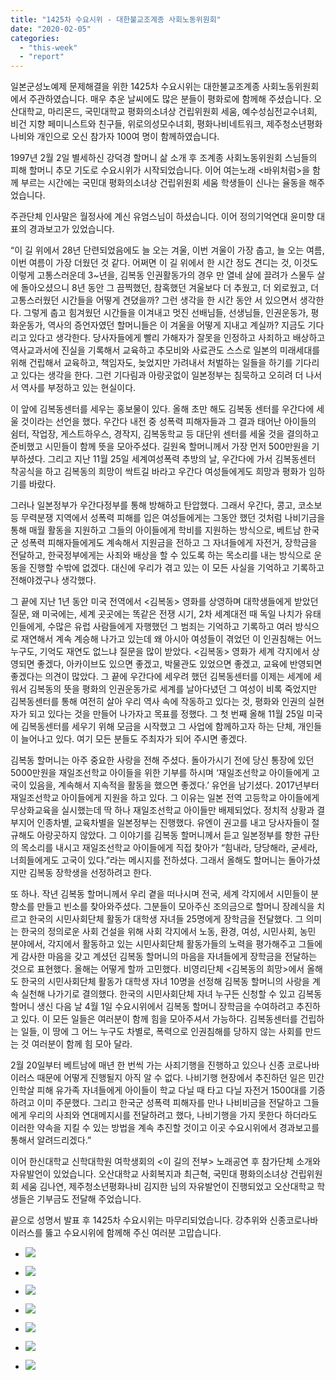 ```yaml
---
title: "1425차 수요시위 - 대한불교조계종 사회노동위원회"
date: "2020-02-05"
categories: 
  - "this-week"
  - "report"
---
```


일본군성노예제 문제해결을 위한 1425차 수요시위는 대한불교조계종 사회노동위원회에서 주관하였습니다. 매우 추운 날씨에도 많은 분들이 평화로에 함께해 주셨습니다. 오산대학교, 마리몬드, 국민대학교 평화의소녀상 건립위원회 세움, 예수성심전교수녀회, 비건 지향 페미니스트와 친구들, 위로의성모수녀회, 평화나비네트워크, 제주청소년평화나비와 개인으로 오신 참가자 100여 명이 함께하였습니다.

1997년 2월 2일 별세하신 강덕경 할머니 삶 소개 후 조계종 사회노동위원회 스님들의 피해 할머니 추모 기도로 수요시위가 시작되었습니다. 이어 여는노래 <바위처럼>을 함께 부르는 시간에는 국민대 평화의소녀상 건립위원회 세움 학생들이 신나는 율동을 해주었습니다.

주관단체 인사말은 월정사에 계신 유엄스님이 하셨습니다. 이어 정의기억연대 윤미향 대표의 경과보고가 있었습니다.

“이 길 위에서 28년 단련되었음에도 늘 오는 겨울, 이번 겨울이 가장 춥고, 늘 오는 여름, 이번 여름이 가장 더웠던 것 같다. 어쩌면 이 길 위에서 한 시간 정도 견디는 것, 이것도 이렇게 고통스러운데 3~년을, 김복동 인권활동가의 경우 만 열네 살에 끌려가 스물두 살에 돌아오셨으니 8년 동안 그 끔찍했던, 참혹했던 겨울보다 더 추웠고, 더 외로웠고, 더 고통스러웠던 시간들을 어떻게 견뎠을까? 그런 생각을 한 시간 동안 서 있으면서 생각한다. 그렇게 춥고 힘겨웠던 시간들을 이겨내고 멋진 선배님들, 선생님들, 인권운동가, 평화운동가, 역사의 증언자였던 할머니들은 이 겨울을 어떻게 지내고 계실까? 지금도 기다리고 있다고 생각한다. 당사자들에게 빨리 가해자가 잘못을 인정하고 사죄하고 배상하고 역사교과서에 진실을 기록해서 교육하고 추모비와 사료관도 스스로 일본의 미래세대를 위해 건립해서 교육하고, 책임자도, 늦었지만 가려내서 처벌하는 일들을 하기를 기다리고 있다는 생각을 한다. 그런 기다림과 아랑곳없이 일본정부는 침묵하고 오히려 더 나서서 역사를 부정하고 있는 현실이다.

이 앞에 김복동센터를 세우는 홍보물이 있다. 올해 초만 해도 김복동 센터를 우간다에 세울 것이라는 선언을 했다. 우간다 내전 중 성폭력 피해자들과 그 결과 태어난 아이들의 쉼터, 작업장, 게스트하우스, 경작지, 김복동학교 등 대단위 센터를 세울 것을 결의하고 준비했고 시민들이 함께 뜻을 모아주셨다. 길원옥 할머니께서 가장 먼저 500만원을 기부하셨다. 그리고 지난 11월 25일 세계여성폭력 추방의 날, 우간다에 가서 김복동센터 착공식을 하고 김복동의 희망이 싹트길 바라고 우간다 여성들에게도 희망과 평화가 임하기를 바랐다.

그러나 일본정부가 우간다정부를 통해 방해하고 탄압했다. 그래서 우간다, 콩고, 코소보 등 무력분쟁 지역에서 성폭력 피해를 입은 여성들에게는 그동안 했던 것처럼 나비기금을 통해 매월 활동을 지원하고 그들의 아이들에게 학비를 지원하는 방식으로, 베트남 한국군 성폭력 피해자들에게도 계속해서 지원금을 전하고 그 자녀들에게 자전거, 장학금을 전달하고, 한국정부에게는 사죄와 배상을 할 수 있도록 하는 목소리를 내는 방식으로 운동을 진행할 수밖에 없겠다. 대신에 우리가 겪고 있는 이 모든 사실을 기억하고 기록하고 전해야겠구나 생각했다.

그 끝에 지난 1년 동안 미국 전역에서 <김복동> 영화를 상영하며 대학생들에게 받았던 질문, 왜 미국에는, 세계 곳곳에는 똑같은 전쟁 시기, 2차 세계대전 때 독일 나치가 유태인들에게, 수많은 유럽 사람들에게 자행했던 그 범죄는 기억하고 기록하고 여러 방식으로 재연해서 계속 계승해 나가고 있는데 왜 아시아 여성들이 겪었던 이 인권침해는 어느 누구도, 기억도 재연도 없느냐 질문을 많이 받았다. <김복동> 영화가 세계 각지에서 상영되면 좋겠다, 아카이브도 있으면 좋겠고, 박물관도 있었으면 좋겠고, 교육에 반영되면 좋겠다는 의견이 많았다. 그 끝에 우간다에 세우려 했던 김복동센터를 이제는 세계에 세워서 김복동의 뜻을 평화의 인권운동가로 세계를 날아다녔던 그 여성이 비록 죽었지만 김복동센터를 통해 여전히 살아 우리 역사 속에 작동하고 있다는 것, 평화와 인권의 실현자가 되고 있다는 것을 만들어 나가자고 목표를 정했다. 그 첫 번째 올해 11월 25일 미국에 김복동센터를 세우기 위해 모금을 시작했고 그 사업에 함께하고자 하는 단체, 개인들이 늘어나고 있다. 여기 모든 분들도 주최자가 되어 주시면 좋겠다.

김복동 할머니는 아주 중요한 사랑을 전해 주셨다. 돌아가시기 전에 당신 통장에 있던 5000만원을 재일조선학교 아이들을 위한 기부를 하시며 ‘재일조선학교 아이들에게 고국이 있음을, 계속해서 지속적을 활동을 했으면 좋겠다.’ 유언을 남기셨다. 2017년부터 재일조선학교 아이들에게 지원을 하고 있다. 그 이유는 일본 전역 고등학교 아이들에게 무상화교육을 실시했는데 딱 하나 재일조선학교 아이들만 배제되었다. 정치적 상황과 결부지어 인종차별, 교육차별을 일본정부는 진행했다. 유엔이 권고를 내고 당사자들이 절규해도 아랑곳하지 않았다. 그 이야기를 김복동 할머니께서 듣고 일본정부를 향한 규탄의 목소리를 내시고 재일조선학교 아이들에게 직접 찾아가 “힘내라, 당당해라, 굳세라, 너희들에게도 고국이 있다.”라는 메시지를 전하셨다. 그래서 올해도 할머니는 돌아가셨지만 김복동 장학생을 선정하려고 한다.

또 하나. 작년 김복동 할머니께서 우리 곁을 떠나시며 전국, 세계 각지에서 시민들이 분향소를 만들고 빈소를 찾아와주셨다. 그분들이 모아주신 조의금으로 할머니 장례식을 치르고 한국의 시민사회단체 활동가 대학생 자녀들 25명에게 장학금을 전달했다. 그 의미는 한국의 정의로운 사회 건설을 위해 사회 각지에서 노동, 환경, 여성, 시민사회, 농민 분야에서, 각지에서 활동하고 있는 시민사회단체 활동가들의 노력을 평가해주고 그들에게 감사한 마음을 갖고 계셨던 김복동 할머니의 마음을 자녀들에게 장학금을 전달하는 것으로 표현했다. 올해는 어떻게 할까 고민했다. 비영리단체 <김복동의 희망>에서 올해도 한국의 시민사회단체 활동가 대학생 자녀 10명을 선정해 김복동 할머니의 사랑을 계속 실천해 나가기로 결의했다. 한국의 시민사회단체 자녀 누구든 신청할 수 있고 김복동 할머니 생신 다음 날 4월 1일 수요시위에서 김복동 할머니 장학금을 수여하려고 추진하고 있다. 이 모든 일들은 여러분이 함께 힘을 모아주셔서 가능하다. 김복동센터를 건립하는 일들, 이 땅에 그 어느 누구도 차별로, 폭력으로 인권침해를 당하지 않는 사회를 만드는 것 여러분이 함께 힘 모아 달라.

2월 20일부터 베트남에 매년 한 번씩 가는 사죄기행을 진행하고 있으나 신종 코로나바이러스 때문에 어떻게 진행될지 아직 알 수 없다. 나비기행 현장에서 추진하던 일은 민간인학살 피해 유가족 자녀들에게 아이들이 학교 다닐 때 타고 다닐 자전거 1500대를 기증하려고 이미 주문했다. 그리고 한국군 성폭력 피해자를 만나 나비비금을 전달하고 그들에게 우리의 사죄와 연대메지시를 전달하려고 했다, 나비기행을 가지 못한다 하더라도 이러한 약속을 지킬 수 있는 방법을 계속 추진할 것이고 이곳 수요시위에서 경과보고를 통해서 알려드리겠다.”

이어 한신대학교 신학대학원 여학생회의 <이 길의 전부> 노래공연 후 참가단체 소개와 자유발언이 있었습니다. 오산대학교 사회복지과 최근혁, 국민대 평화의소녀상 건립위원회 세움 김나연, 제주청소년평화나비 김지한 님의 자유발언이 진행되었고 오산대학교 학생들은 기부금도 전달해 주었습니다.

끝으로 성명서 발표 후 1425차 수요시위는 마무리되었습니다. 강추위와 신종코로나바이러스를 뚫고 수요시위에 함께해 주신 여러분 고맙습니다.

- ![](https://womenandwar.net/kr/wp-content/uploads/2020/02/크기변환IMGP5145.jpg)
    
- ![](https://womenandwar.net/kr/wp-content/uploads/2020/02/크기변환IMGP5148.jpg)
    
- ![](https://womenandwar.net/kr/wp-content/uploads/2020/02/크기변환IMGP5172.jpg)
    
- ![](https://womenandwar.net/kr/wp-content/uploads/2020/02/크기변환IMGP5179.jpg)
    
- ![](https://womenandwar.net/kr/wp-content/uploads/2020/02/크기변환IMGP5214.jpg)
    
- ![](https://womenandwar.net/kr/wp-content/uploads/2020/02/크기변환IMGP5216.jpg)
    
- ![](https://womenandwar.net/kr/wp-content/uploads/2020/02/크기변환IMGP5220.jpg)
